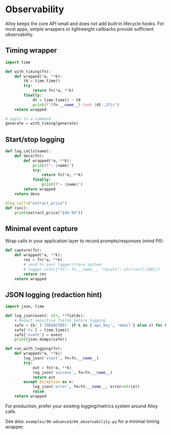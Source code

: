 # Observability

Alloy keeps the core API small and does not add built‑in lifecycle hooks. For most apps, simple wrappers or lightweight callbacks provide sufficient observability.

## Timing wrapper

```python
import time

def with_timing(fn):
    def wrapped(*a, **k):
        t0 = time.time()
        try:
            return fn(*a, **k)
        finally:
            dt = time.time() - t0
            print(f"{fn.__name__} took {dt:.2f}s")
    return wrapped

# apply to a command
generate = with_timing(generate)
```

## Start/stop logging

```python
def log_calls(name):
    def deco(fn):
        def wrapped(*a, **k):
            print(f"→ {name}")
            try:
                return fn(*a, **k)
            finally:
                print(f"← {name}")
        return wrapped
    return deco

@log_calls("extract_price")
def run():
    print(extract_price("$49.99"))
```

## Minimal event capture

Wrap calls in your application layer to record prompts/responses (mind PII):

```python
def capture(fn):
    def wrapped(*a, **k):
        res = fn(*a, **k)
        # send to your logger/trace system
        # logger.info({"fn": fn.__name__, "result": str(res)[:200]})
        return res
    return wrapped
```

## JSON logging (redaction hint)

```python
import json, time

def log_json(event: str, **fields):
    # Redact sensitive fields before logging
    safe = {k: ('[REDACTED]' if k in {'api_key', 'email'} else v) for k, v in fields.items()}
    safe['ts'] = time.time()
    safe['event'] = event
    print(json.dumps(safe))

def run_with_logging(fn):
    def wrapped(*a, **k):
        log_json('start', fn=fn.__name__)
        try:
            out = fn(*a, **k)
            log_json('success', fn=fn.__name__)
            return out
        except Exception as e:
            log_json('error', fn=fn.__name__, error=str(e))
            raise
    return wrapped
```

For production, prefer your existing logging/metrics system around Alloy calls.

See also: `examples/90-advanced/04_observability.py` for a minimal timing wrapper.
